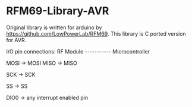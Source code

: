 # RFM69-Library-AVR
Original library is written for arduino by https://github.com/LowPowerLab/RFM69. This library is C ported version for AVR.

I/O pin connections:
RF Module ----------- Microcontroller

MOSI           ->          MOSI
MISO           ->          MISO

SCK            ->          SCK

SS             ->          SS

DIO0           ->  any interrupt enabled pin
